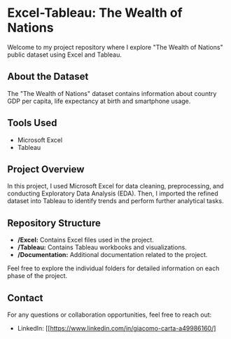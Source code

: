 # Excel-Tableau: The Wealth of Nations

Welcome to my project repository where I explore "The Wealth of Nations" public dataset using Excel and Tableau.

## About the Dataset

The "The Wealth of Nations" dataset contains information about country GDP per capita, life expectancy at birth and smartphone usage.

## Tools Used

- Microsoft Excel
- Tableau

## Project Overview

In this project, I used Microsoft Excel for data cleaning, preprocessing, and conducting Exploratory Data Analysis (EDA). Then, I imported the refined dataset into Tableau to identify trends and perform further analytical tasks.

## Repository Structure

- **/Excel:** Contains Excel files used in the project.
- **/Tableau:** Contains Tableau workbooks and visualizations.
- **/Documentation:** Additional documentation related to the project.

Feel free to explore the individual folders for detailed information on each phase of the project.

## Contact

For any questions or collaboration opportunities, feel free to reach out:

- LinkedIn: [[https://www.linkedin.com/in/giacomo-carta-a49986160/]

